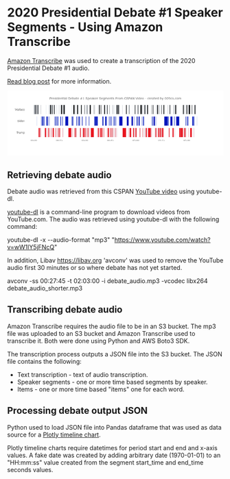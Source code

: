 # 2020 Presidential Debate #1 Speaker Segments - Using Amazon Transcribe

<a href="https://aws.amazon.com/transcribe/">Amazon Transcribe</a> was used to create a transcription of the 2020 Presidential Debate #1 audio.

<a href="https://009co.com/?p=1328">Read blog post</a> for more information.

![2020_debate_1_timeline](2020_debate_1_timeline.png)

## Retrieving debate audio

Debate audio was retrieved from this CSPAN <a href="https://www.youtube.com/watch?v=wW1lY5jFNcQ">YouTube video</a> using youtube-dl.

<a href="https://youtube-dl.org">youtube-dl</a> is a command-line program to download videos from YouTube.com. The audio was retrieved using youtube-dl with the following command:

youtube-dl -x --audio-format "mp3" "https://www.youtube.com/watch?v=wW1lY5jFNcQ"

In addition, Libav https://libav.org 'avconv' was used to remove the YouTube audio first 30 minutes or so where debate has not yet started. 

avconv -ss 00:27:45 -t 02:03:00 -i debate_audio.mp3 -vcodec libx264 debate_audio_shorter.mp3

## Transcribing debate audio

Amazon Transcribe requires the audio file to be in an S3 bucket. The mp3 file was uploaded to an S3 bucket and Amazon Transcribe used to transcribe it. Both were done using Python and AWS Boto3 SDK.

The transcription process outputs a JSON file into the S3 bucket. The JSON file contains the following:

* Text transcription - text of audio transcription.
* Speaker segments - one or more time based segments by speaker. 
* Items - one or more time based "items" one for each word.

## Processing debate output JSON

Python used to load JSON file into Pandas dataframe that was used as data source for a <a href="https://plotly.com/python/gantt/">Plotly timeline chart</a>.

Plotly timeline charts require datetimes for period start and end and x-axis values. A fake date was created by adding arbitrary date (1970-01-01) to an "HH:mm:ss" value created from the segment start_time and end_time seconds values.


